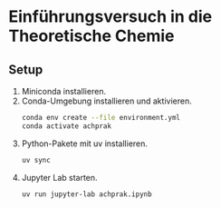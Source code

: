 # Einführungsversuch in die Theoretische Chemie

## Setup

1. Miniconda installieren.
2. Conda-Umgebung installieren und aktivieren.
    ```bash
    conda env create --file environment.yml
    conda activate achprak
    ```
3. Python-Pakete mit uv installieren.
    ```bash
    uv sync
    ```
4. Jupyter Lab starten.
    ```bash
    uv run jupyter-lab achprak.ipynb
    ```
